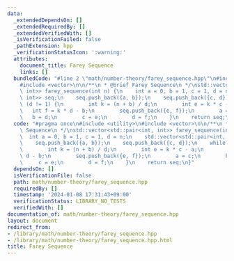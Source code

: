 ```yaml
---
data:
  _extendedDependsOn: []
  _extendedRequiredBy: []
  _extendedVerifiedWith: []
  _isVerificationFailed: false
  _pathExtension: hpp
  _verificationStatusIcon: ':warning:'
  attributes:
    document_title: Farey Sequence
    links: []
  bundledCode: "#line 2 \"math/number-theory/farey_sequence.hpp\"\n#include <utility>\n\
    #include <vector>\n\n/**\n * @brief Farey Sequence\n */\nstd::vector<std::pair<int,\
    \ int>> farey_sequence(int n) {\n    int a = 0, b = 1, c = 1, d = n;\n    std::vector<std::pair<int,\
    \ int>> seq;\n    seq.push_back({a, b});\n    seq.push_back({c, d});\n    while\
    \ (d != 1) {\n        int k = (n + b) / d;\n        int e = k * c - a;\n     \
    \   int f = k * d - b;\n        seq.push_back({e, f});\n        a = c;\n     \
    \   b = d;\n        c = e;\n        d = f;\n    }\n    return seq;\n}\n"
  code: "#pragma once\n#include <utility>\n#include <vector>\n\n/**\n * @brief Farey\
    \ Sequence\n */\nstd::vector<std::pair<int, int>> farey_sequence(int n) {\n  \
    \  int a = 0, b = 1, c = 1, d = n;\n    std::vector<std::pair<int, int>> seq;\n\
    \    seq.push_back({a, b});\n    seq.push_back({c, d});\n    while (d != 1) {\n\
    \        int k = (n + b) / d;\n        int e = k * c - a;\n        int f = k *\
    \ d - b;\n        seq.push_back({e, f});\n        a = c;\n        b = d;\n   \
    \     c = e;\n        d = f;\n    }\n    return seq;\n}"
  dependsOn: []
  isVerificationFile: false
  path: math/number-theory/farey_sequence.hpp
  requiredBy: []
  timestamp: '2024-01-08 17:31:43+09:00'
  verificationStatus: LIBRARY_NO_TESTS
  verifiedWith: []
documentation_of: math/number-theory/farey_sequence.hpp
layout: document
redirect_from:
- /library/math/number-theory/farey_sequence.hpp
- /library/math/number-theory/farey_sequence.hpp.html
title: Farey Sequence
---
```

